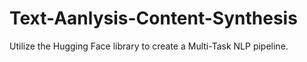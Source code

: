 # Text-Aanlysis-Content-Synthesis
Utilize the Hugging Face library to create a Multi-Task NLP pipeline.
